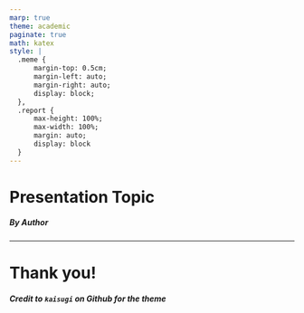 ```yaml
---
marp: true
theme: academic
paginate: true
math: katex
style: |
  .meme { 
      margin-top: 0.5cm;
      margin-left: auto;
      margin-right: auto;
      display: block;
  },
  .report {
      max-height: 100%;
      max-width: 100%;
      margin: auto;
      display: block
  }
---
```


<!-- _class: lead -->

# Presentation Topic

##### By Author

---

<!-- _class: lead -->

# Thank you!

##### Credit to `kaisugi` on Github for the theme
